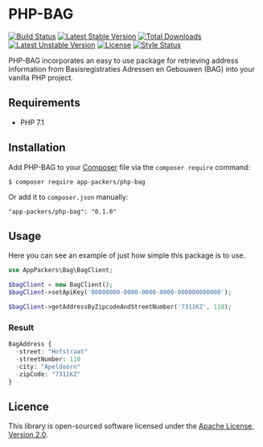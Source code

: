 # PHP-BAG

[![Build Status](https://api.travis-ci.com/app-packers/php-bag.svg?branch=master)](https://travis-ci.com/app-packers/php-bag)
[![Latest Stable Version](https://poser.pugx.org/app-packers/php-bag/v/stable)](https://packagist.org/packages/app-packers/php-bag)
[![Total Downloads](https://poser.pugx.org/app-packers/php-bag/downloads)](https://packagist.org/packages/app-packers/php-bag)
[![Latest Unstable Version](https://poser.pugx.org/app-packers/php-bag/v/unstable)](https://packagist.org/packages/app-packers/php-bag)
[![License](https://poser.pugx.org/app-packers/php-bag/license)](https://packagist.org/packages/app-packers/php-bag)
[![Style Status](https://styleci.io/repos/132044558/shield?branch=master&style=flat)](https://styleci.io/repos/132044558)

PHP-BAG incorporates an easy to use package for retrieving address information from Basisregistraties Adressen en Gebouwen (BAG) into your vanilla PHP project.

## Requirements

* PHP 7.1

## Installation

Add PHP-BAG to your [Composer](https://getcomposer.org/) file via the `composer require` command:
            
    $ composer require app-packers/php-bag

Or add it to `composer.json` manually:

    "app-packers/php-bag": "0.1.0"
    
## Usage

Here you can see an example of just how simple this package is to use.

```php
use AppPackers\Bag\BagClient;

$bagClient = new BagClient();
$bagClient->setApiKey('00000000-0000-0000-0000-000000000000');

$bagClient->getAddressByZipcodeAndStreetNumber('7311KZ', 110);
```

### Result

```php
BagAddress {
  -street: "Hofstraat"
  -streetNumber: 110
  -city: "Apeldoorn"
  -zipCode: "7311KZ"
}
```

## Licence

This library is open-sourced software licensed under the [Apache License, Version 2.0](http://www.apache.org/licenses/LICENSE-2.0).